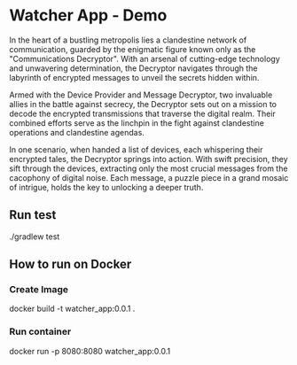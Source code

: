 # Watcher App - Demo

In the heart of a bustling metropolis lies a clandestine network of communication, guarded by the enigmatic figure known only as the "Communications Decryptor". With an arsenal of cutting-edge technology and unwavering determination, the Decryptor navigates through the labyrinth of encrypted messages to unveil the secrets hidden within.

Armed with the Device Provider and Message Decryptor, two invaluable allies in the battle against secrecy, the Decryptor sets out on a mission to decode the encrypted transmissions that traverse the digital realm. Their combined efforts serve as the linchpin in the fight against clandestine operations and clandestine agendas.

In one scenario, when handed a list of devices, each whispering their encrypted tales, the Decryptor springs into action. With swift precision, they sift through the devices, extracting only the most crucial messages from the cacophony of digital noise. Each message, a puzzle piece in a grand mosaic of intrigue, holds the key to unlocking a deeper truth.

## Run test

./gradlew test

## How to run on Docker

### Create Image

docker build -t watcher_app:0.0.1 .

### Run container

docker run -p 8080:8080 watcher_app:0.0.1